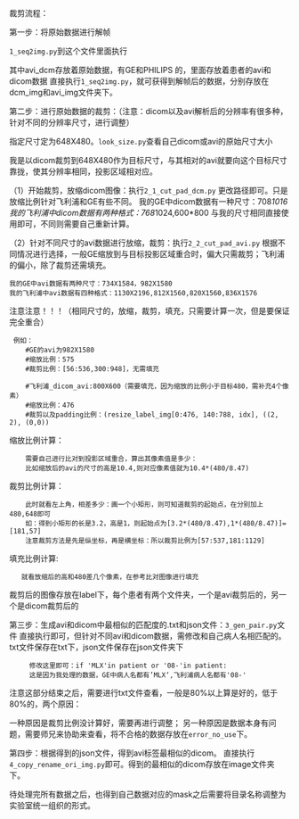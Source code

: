 裁剪流程：

第一步：将原始数据进行解帧

`1_seq2img.py`到这个文件里面执行

其中avi_dcm存放着原始数据，有GE和PHILIPS 的，里面存放着患者的avi和dicom数据
直接执行`1_seq2img.py`，就可获得到解帧后的数据，分别存放在dcm_img和avi_img文件夹下。


第二步：进行原始数据的裁剪：（注意：dicom以及avi解析后的分辨率有很多种，针对不同的分辨率尺寸，进行调整）

指定尺寸定为648X480。`look_size.py`查看自己dicom或avi的原始尺寸大小

我是以dicom裁剪到648X480作为目标尺寸，与其相对的avi就要向这个目标尺寸靠拢，使其分辨率相同，投影区域相对应。

（1）开始裁剪，放缩dicom图像：执行`2_1_cut_pad_dcm.py`
    更改路径即可。只是放缩比例针对飞利浦和GE有些不同。
    我的GE中dicom数据有一种尺寸：708*1016
    我的飞利浦中dicom数据有两种格式：768*1024,600*800
    与我的尺寸相同直接使用即可，不同则需要自己重新计算。
    
（2）针对不同尺寸的avi数据进行放缩，裁剪：执行`2_2_cut_pad_avi.py`
    根据不同情况进行选择，一般GE缩放到与目标投影区域重合时，偏大只需裁剪；飞利浦的偏小，除了裁剪还需填充。
    
    我的GE中avi数据有两种尺寸：734X1584，982X1580
    我的飞利浦中avi数据有四种格式：1130X2196,812X1560,820X1560,836X1576
    
    
 注意注意！！！（相同尺寸的，放缩，裁剪，填充，只需要计算一次，但是要保证完全重合）
    
     例如： 
        #GE的avi为982X1580
        #缩放比例：575
        #裁剪比例：[56:536,300:948]，无需填充
        
        #飞利浦_dicom_avi:800X600（需要填充，因为缩放的比例小于目标480，需补充4个像素）
        #缩放比例：476
        #裁剪以及padding比例：(resize_label_img[0:476, 140:788, idx], ((2, 2), (0,0))
  缩放比例计算：

        需要自己进行比对到投影区域重合，算出其像素值是多少：
        比如缩放后的avi的尺寸的高是10.4,则对应像素值就为10.4*(480/8.47)
  裁剪比例计算：
             
        此时就看左上角，相差多少：画一个小矩形，则可知道裁剪的起始点，在分别加上480,648即可
        如：得到小矩形的长是3.2，高是1，则起始点为[3.2*(480/8.47),1*(480/8.47)]=[181,57]
        注意裁剪方法是先是纵坐标，再是横坐标：所以裁剪比例为[57:537,181:1129]
  填充比例计算:
  
       就看放缩后的高和480差几个像素，在参考比对图像进行填充
  裁剪后的图像存放在label下，每个患者有两个文件夹，一个是avi裁剪后的，另一个是dicom裁剪后的
 
 第三步：生成avi和dicom中最相似的匹配度的.txt和json文件：`3_gen_pair.py`文件
        直接执行即可，但针对不同avi和dicom数据，需修改和自己病人名相匹配的。txt文件保存在txt下，json文件保存在json文件夹下
       
         修改这里即可：if 'MLX'in patient or '08-'in patient:
         这是因为我处理的数据，GE中病人名都有’MLX‘,飞利浦病人名都有'08-'
 注意这部分结束之后，需要进行txt文件查看，一般是80%以上算是好的，低于80%的，两个原因：
 
 一种原因是裁剪比例没计算好，需要再进行调整；
 另一种原因是数据本身有问题，需要师兄来协助来查看，将不合格的数据存放在`error_no_use`下。
 
 第四步：根据得到的json文件，得到avi标签最相似的dicom。
    直接执行`4_copy_rename_ori_img.py`即可。得到的最相似的dicom存放在image文件夹下。
   
   
 待处理完所有数据之后，也得到自己数据对应的mask之后需要将目录名称调整为实验室统一组织的形式。
 
 
 
 
 

 
                                                                                
  
                                
  
  

